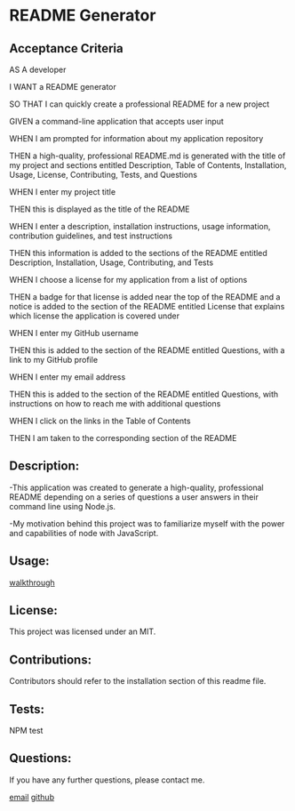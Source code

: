 # README Generator

## Acceptance Criteria

AS A developer

I WANT a README generator

SO THAT I can quickly create a professional README for a new project

GIVEN a command-line application that accepts user input

WHEN I am prompted for information about my application repository

THEN a high-quality, professional README.md is generated with the title of my project and sections entitled Description, Table of Contents, Installation, Usage, License, Contributing, Tests, and Questions

WHEN I enter my project title

THEN this is displayed as the title of the README

WHEN I enter a description, installation instructions, usage information, contribution guidelines, and test instructions

THEN this information is added to the sections of the README entitled Description, Installation, Usage, Contributing, and Tests

WHEN I choose a license for my application from a list of options

THEN a badge for that license is added near the top of the README and a notice is added to the section of the README entitled License that explains which license the application is covered under

WHEN I enter my GitHub username

THEN this is added to the section of the README entitled Questions, with a link to my GitHub profile

WHEN I enter my email address

THEN this is added to the section of the README entitled Questions, with instructions on how to reach me with additional questions

WHEN I click on the links in the Table of Contents

THEN I am taken to the corresponding section of the README

## Description:

-This application was created to generate a high-quality, professional README depending on a series of questions a user answers in their command line using Node.js.

-My motivation behind this project was to familiarize myself with the power and capabilities of node with JavaScript.

## Usage:

[walkthrough](https://github.com/JamieThompson101/Readme/assets/130515437/1404a291-67a5-4588-b5e8-0bce11a1787f)



## License:

This project was licensed under an MIT.

## Contributions:

Contributors should refer to the installation section of this readme file.

## Tests:

NPM test

## Questions:

If you have any further questions, please contact me.

[email](thompson.jamie2468@gmail.com)
[github](https://github.com/JamieThompson101)
